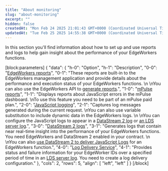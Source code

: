 ```yaml
---
title: "About monitoring"
slug: "about-monitoring"
excerpt: ""
hidden: false
createdAt: "Mon Feb 24 2025 21:01:43 GMT+0000 (Coordinated Universal Time)"
updatedAt: "Tue Feb 25 2025 14:55:38 GMT+0000 (Coordinated Universal Time)"
---
```

In this section you'll find information about how to set up and use reports and logs to help gain insight about the performance of your EdgeWorkers functions.

[block:parameters]
{
  "data": {
    "h-0": "Option",
    "h-1": "Description",
    "0-0": "[EdgeWorkers reports](doc:manage-report-data)",
    "0-1": "These reports are built-in to the EdgeWorkers management application and provide details about the performance and execution status of your EdgeWorkers functions.  \n  \nYou can also use the EdgeWorkers API to [generate reports](ref:get-reports).",
    "1-0": "[mPulse reports](doc:mpulse)",
    "1-1": "Displays reports about JavaScript errors in the mPulse dashboard.  \nTo use this feature you need to be part of an mPulse paid plan.",
    "2-0": "[JavaScript logging](doc:enable-javascript-logging)",
    "2-1": "Captures log messages generated during the current request.  \nYou can also use variable substitution to include dynamic data in the EdgeWorkers logs.  \n  \nYou can configure the JavaScript logs to appear in a [DataStream 2 log](doc:datastream-2-integration) or [an LDS server log](https://techdocs.akamai.com/log-delivery/docs).",
    "3-0": "[DataStream 2 logs](doc:datastream-2-integration)",
    "3-1": "Generates logs that contain near real-time insight into the performance of your EdgeWorkers functions. You need EdgeWorkers and DataStream 2 enabled in your contract.  \n  \nYou can also [use DataStream 2 to deliver JavaScript Logs](doc:ds2-javascript-logging) for an EdgeWorkers function.",
    "4-0": "[Log Delivery Service](doc:enable-log-delivery-for-edgeworkers)",
    "4-1": "Provides status and failure information for your EdgeWorker IDs over a specified period of time in an [LDS server log](https://techdocs.akamai.com/log-delivery/docs). You need to create a log delivery configuration."
  },
  "cols": 2,
  "rows": 5,
  "align": [
    "left",
    "left"
  ]
}
[/block]
